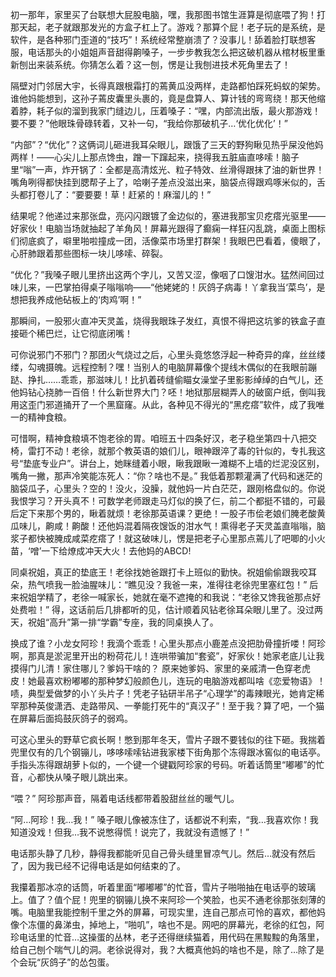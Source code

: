 初一那年，家里买了台联想大屁股电脑，嘿，我那图书馆生涯算是彻底喂了狗！打那天起，老子就跟那发光的方盒子杠上了。游戏？那算个屁！老子玩的是系统，是软件，是各种邪门歪道的“技巧”！系统经常整崩溃了？没事儿！舔着脸打联想客服，电话那头的小姐姐声音甜得齁嗓子，一步步教我怎么把这破机器从棺材板里重新刨出来装系统。你猜怎么着？这一刨，愣是让我刨进技术死角里去了！

隔壁对门邻居大宇，长得真跟根霜打的蔫黄瓜没两样，走路都怕踩死蚂蚁的架势。谁他妈能想到，这孙子蔫皮囊里头裹的，竟是盘算人、算计钱的弯弯绕！那天他缩着脖，耗子似的溜到我家门缝边儿，压着嗓子：“嘿，内部流出版，最火那游戏！要不要？”他眼珠骨碌转着，又补一句，“我给你那破机子…‘优化优化’！”

“内部”？“优化”？这俩词儿砸进我耳朵眼儿，跟饿了三天的野狗瞅见热乎屎没他妈两样！——心尖儿上那点馋虫，蹭一下蹿起来，挠得我五脏庙直哆嗦！脑子里“嗡”一声，炸开锅了：全都是高清炫光、粒子特效、丝滑得跟抹了油的新世界！嘴角咧得都快挂到腮帮子上了，哈喇子差点没滋出来，脑袋点得跟鸡啄米似的，舌头都打卷儿了：“要要要！草！赶紧的！麻溜儿的！”

结果呢？他递过来那张盘，亮闪闪跟镀了金边似的，塞进我那宝贝疙瘩光驱里——好家伙！电脑当场就抽起了羊角风！屏幕光跟得了癫痫一样狂闪乱跳，桌面上图标们彻底疯了，噼里啪啦撞成一团，活像菜市场里打群架！我眼巴巴看着，傻眼了，心肝肺跟着那些图标一块儿哆嗦、碎裂。

“优化？”我嗓子眼儿里挤出这两个字儿，又苦又涩，像咽了口馊泔水。猛然间回过味儿来，一巴掌拍得桌子嗡嗡响——“他姥姥的！灰鸽子病毒！丫拿我当‘菜鸟’，是想把我养成他砧板上的‘肉鸡’啊！”

那瞬间，一股邪火直冲天灵盖，烧得我眼珠子发红，真恨不得把这坑爹的铁盒子直接砸个稀巴烂，让它彻底闭嘴！

可你说邪门不邪门？那团火气烧过之后，心里头竟悠悠浮起一种奇异的痒，丝丝缕缕，勾魂摄魄。远程控制？嘿！当别人的电脑屏幕像个提线木偶似的在我眼前蹦跶、挣扎……乖乖，那滋味儿！比扒着砖缝偷瞄女澡堂子里影影绰绰的白气儿，还他妈钻心挠肺一百倍！什么新世界大门？呸！地狱那层糊弄人的破窗户纸，倒叫我用这歪门邪道捅开了一个黑窟窿。从此，各种见不得光的“黑疙瘩”软件，成了我唯一的精神食粮。

可惜啊，精神食粮填不饱老徐的胃。咱班五十四条好汉，老子稳坐第四十八把交椅，雷打不动！老徐，就那个教英语的娘们儿，眼神跟淬了毒的针似的，专扎我这号“垫底专业户”。讲台上，她眯缝着小眼，瞅我跟瞅一滩糊不上墙的烂泥没区别，嘴角一撇，那声冷笑能冻死人：“你？啥也不是。” 我低着那颗灌满了代码和迷茫的脑袋瓜子，心里头？空的！没火，没臊，就他妈一片白茫茫，跟刚格盘似的。你说我恨学习？开头真不！可数学老师跟走马灯似的换了仨，前二个都挺不错的，可最后定下来那个男的，瞅着就烦！老徐那英语课？更绝！一股子市侩老娘们腌老酸黄瓜味儿，齁咸！齁酸！还他妈混着隔夜馊饭的泔水气！熏得老子天灵盖直嗡嗡，脑浆子都快被腌成咸菜疙瘩了！就这破味儿，愣是把老子心里那点蔫儿了吧唧的小火苗，‘噌’一下给燎成冲天大火！去他妈的ABCD!

同桌祝姐，真正的垫底王！老徐找她爸跟打卡上班似的勤快。祝姐偷偷跟我咬耳朵，热气喷我一脸油腥味儿：“瞧见没？我爸一来，准得往老徐兜里塞红包！” 后来祝姐学精了，老徐一喊家长，她就在毫不遮掩的和我说：“老徐又馋我爸那点好处费啦！” 得，这话前后几排都听的见，估计顺着风钻老徐耳朵眼儿里了。没过两天，祝姐“高升”第一排“学霸”专座，我的同桌换人了。

换成了谁？小龙女阿珍！我滴个乖乖！心里头那点小鹿差点没把肋骨撞折喽！阿珍啊，那真是淤泥里开出的粉荷花儿！连哄带骗加“套瓷”，好家伙！她家老底儿让我摸得门儿清！家住哪儿？爹妈干啥的？ 原来她爹妈、家里的亲戚清一色穿老虎皮！她最喜欢粉嘟嘟的那种梦幻般颜色儿，连玩的电脑游戏都叫啥《恋爱物语》！啧，典型爱做梦的小丫头片子！凭老子钻研半吊子“心理学”的毒辣眼光，她肯定稀罕那种英俊潇洒、走路带风、一拳能打死牛的“真汉子”！至于我？算了吧，一个猫在屏幕后面捣鼓灰鸽子的弱鸡。

可这心里头的野草它疯长啊！憋到那年冬天，雪片子跟不要钱似的往下砸。我揣着兜里仅有的几个钢镚儿，哆哆嗦嗦钻进我家楼下街角那个冻得跟冰窖似的电话亭。手指头冻得跟胡萝卜似的，一个键一个键戳阿珍家的号码。听着话筒里“嘟嘟”的忙音，心都快从嗓子眼儿跳出来。

“喂？” 阿珍那声音，隔着电话线都带着股甜丝丝的暖气儿。

“阿…阿珍！我…我！” 嗓子眼儿像被冻住了，话都说不利索，“我…我喜欢你！我知道没戏！但我…我不说憋得慌！说完了，我就没有遗憾了！”

电话那头静了几秒，静得我都能听见自己骨头缝里冒凉气儿。然后…就没有然后了，因为我已经不记得电话是如何结束的了。

我攥着那冰凉的话筒，听着里面“嘟嘟嘟”的忙音，雪片子啪啪抽在电话亭的玻璃上。值了？值个屁！兜里的钢镚儿换不来阿珍一个笑脸，也买不通老徐那张刻薄的嘴。电脑里我能控制千里之外的屏幕，可现实里，连自己那点可怜的喜欢，都他妈像个冻僵的鼻涕虫，掉地上，“啪叽”，啥也不是。网吧的屏幕光，老徐的红包，阿珍电话里的忙音…这操蛋的丛林，老子还得继续猫着，用代码在黑黢黢的角落里，给自己刨个喘气儿的洞。老徐说得对，我？大概真他妈的啥也不是，除了…除了是个会玩“灰鸽子”的怂包蛋。